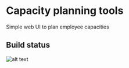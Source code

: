 # Capacity planning tools
Simple web UI to plan employee capacities

## Build status
![alt text](https://travis-ci.org/egore/capacity-web.svg "Build status")
